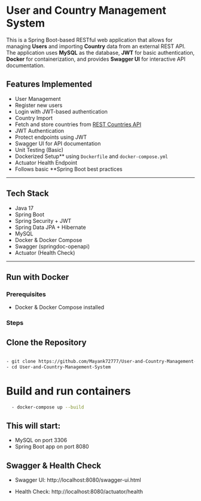 # User and Country Management System

This is a Spring Boot-based RESTful web application that allows for managing **Users** and importing **Country** data from an external REST API.
The application uses **MySQL** as the database, **JWT** for basic authentication, **Docker** for containerization, and provides **Swagger UI** for interactive API documentation.

## Features Implemented

-  User Management
  - Register new users
  - Login with JWT-based authentication
-  Country Import
  - Fetch and store countries from [REST Countries API](https://restcountries.com/v3.1/all)
-  JWT Authentication
  - Protect endpoints using JWT
-  Swagger UI for API documentation
-  Unit Testing (Basic)
-  Dockerized Setup** using `Dockerfile` and `docker-compose.yml`
-  Actuator Health Endpoint
-  Follows basic **Spring Boot best practices

---

##  Tech Stack

- Java 17
- Spring Boot
- Spring Security + JWT
- Spring Data JPA + Hibernate
- MySQL
- Docker & Docker Compose
- Swagger (springdoc-openapi)
- Actuator (Health Check)

---

##  Run with Docker

### Prerequisites

- Docker & Docker Compose installed

### Steps

## Clone the Repository
```bash

- git clone https://github.com/Mayank72777/User-and-Country-Management-System.git
- cd User-and-Country-Management-System

```
# Build and run containers
```bash
  - docker-compose up --build
```

## This will start:

  - MySQL on port 3306
  - Spring Boot app on port 8080

## Swagger & Health Check

  - Swagger UI: http://localhost:8080/swagger-ui.html

  - Health Check: http://localhost:8080/actuator/health
